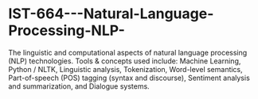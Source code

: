 # IST-664---Natural-Language-Processing-NLP-
The linguistic and computational aspects of natural language processing (NLP) technologies. Tools &amp; concepts used include: Machine Learning, Python / NLTK, Linguistic analysis, Tokenization, Word-level semantics, Part-of-speech (POS) tagging (syntax and discourse), Sentiment analysis and summarization, and Dialogue systems.

